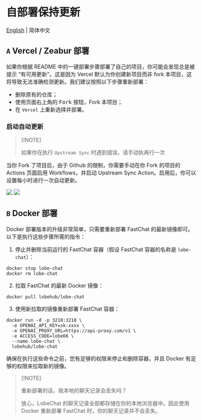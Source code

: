 # 自部署保持更新

[English](https://github.com/lobehub/lobe-chat/wiki/Upstream-Sync) | 简体中文

## `A` Vercel / Zeabur 部署

如果你根据 README 中的一键部署步骤部署了自己的项目，你可能会发现总是被提示 “有可用更新”。这是因为 Vercel 默认为你创建新项目而非 fork 本项目，这将导致无法准确检测更新。我们建议按照以下步骤重新部署：

- 删除原有的仓库；
- 使用页面右上角的 <kbd>Fork</kbd> 按钮，Fork 本项目；
- 在 `Vercel` 上重新选择并部署。

### 启动自动更新

> \[!NOTE]
>
> 如果你在执行 `Upstream Sync` 时遇到错误，请手动执再行一次

当你 Fork 了项目后，由于 Github 的限制，你需要手动在你 Fork 的项目的 Actions 页面启用 Workflows，并启动 Upstream Sync Action。启用后，你可以设置每小时进行一次自动更新。

![](https://github-production-user-asset-6210df.s3.amazonaws.com/17870709/266985117-4d48fe7b-0412-4667-8129-b25ebcf2c9de.png)
![](https://github-production-user-asset-6210df.s3.amazonaws.com/17870709/266985177-7677b4ce-c348-4145-9f60-829d448d5be6.png)

## `B` Docker 部署

Docker 部署版本的升级非常简单，只需要重新部署 FastChat 的最新镜像即可。 以下是执行这些步骤所需的指令：

1. 停止并删除当前运行的 FastChat 容器（假设 FastChat 容器的名称是 `lobe-chat`）：

```fish
docker stop lobe-chat
docker rm lobe-chat
```

2. 拉取 FastChat 的最新 Docker 镜像：

```fish
docker pull lobehub/lobe-chat
```

3. 使用新拉取的镜像重新部署 FastChat 容器：

```fish
docker run -d -p 3210:3210 \
  -e OPENAI_API_KEY=sk-xxxx \
  -e OPENAI_PROXY_URL=https://api-proxy.com/v1 \
  -e ACCESS_CODE=lobe66 \
  --name lobe-chat \
  lobehub/lobe-chat
```

确保在执行这些命令之前，您有足够的权限来停止和删除容器，并且 Docker 有足够的权限来拉取新的镜像。

> \[!NOTE]
>
> 重新部署的话，我本地的聊天记录会丢失吗？
>
> 放心，LobeChat 的聊天记录全部都存储在你的本地浏览器中。因此使用 Docker 重新部署 FastChat 时，你的聊天记录并不会丢失。
